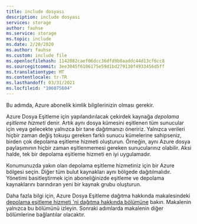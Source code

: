 ```yaml
---
title: include dosyası
description: include dosyası
services: storage
author: fauhse
ms.service: storage
ms.topic: include
ms.date: 2/20/2020
ms.author: fauhse
ms.custom: include file
ms.openlocfilehash: 1142082caef06dcc36dfd9b0aaddc44d13cf6cc8
ms.sourcegitcommit: 3ee3045f6106175e59d1bd279130f4933456d5ff
ms.translationtype: MT
ms.contentlocale: tr-TR
ms.lasthandoff: 03/31/2021
ms.locfileid: "106075604"
---
```

Bu adımda, Azure abonelik kimlik bilgilerinizin olması gerekir.

Azure Dosya Eşitleme için yapılandırılacak çekirdek kaynağa *depolama eşitleme hizmeti* denir. Artık aynı dosya kümesini eşitlenen tüm sunucular için veya gelecekte yalnızca bir tane dağıtmanızı öneririz. Yalnızca verileri hiçbir zaman değiş tokuşu gereken farklı sunucu kümelerine sahipseniz, birden çok depolama eşitleme hizmeti oluşturun. Örneğin, aynı Azure dosya paylaşımının hiçbir zaman eşitlenmemesi gereken sunucularınız olabilir. Aksi halde, tek bir depolama eşitleme hizmeti en iyi uygulamadır.

Konumunuzda yakın olan depolama eşitleme hizmetiniz için bir Azure bölgesi seçin. Diğer tüm bulut kaynakları aynı bölgede dağıtılmalıdır. Yönetimi basitleştirmek için aboneliğinizde eşitleme ve depolama kaynaklarını barındıran yeni bir kaynak grubu oluşturun.

Daha fazla bilgi için, Azure Dosya Eşitleme dağıtma hakkında makalesindeki [depolama eşitleme hizmeti 'ni dağıtma hakkında bölümüne](../articles/storage/files/storage-sync-files-deployment-guide.md#deploy-the-storage-sync-service) bakın. Makalenin yalnızca bu bölümünü izleyin. Sonraki adımlarda makalenin diğer bölümlerine bağlantılar olacaktır.